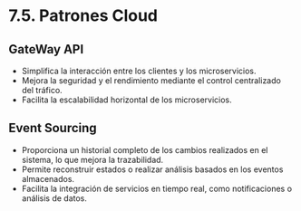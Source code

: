 # 7.5. Patrones Cloud
## GateWay API
- Simplifica la interacción entre los clientes y los microservicios.
- Mejora la seguridad y el rendimiento mediante el control centralizado del tráfico.
- Facilita la escalabilidad horizontal de los microservicios.

## Event Sourcing
- Proporciona un historial completo de los cambios realizados en el sistema, lo que mejora la trazabilidad.
- Permite reconstruir estados o realizar análisis basados en los eventos almacenados.
- Facilita la integración de servicios en tiempo real, como notificaciones o análisis de datos.
